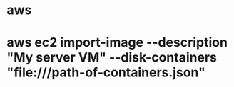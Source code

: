 # aws
#  aws ec2 import-image --description "My server VM" --disk-containers "file:///path-of-containers.json"
